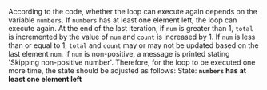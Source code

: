 According to the code, whether the loop can execute again depends on the variable `numbers`. If `numbers` has at least one element left, the loop can execute again. At the end of the last iteration, if `num` is greater than 1, `total` is incremented by the value of `num` and `count` is increased by 1. If `num` is less than or equal to 1, `total` and `count` may or may not be updated based on the last element `num`. If `num` is non-positive, a message is printed stating 'Skipping non-positive number'. Therefore, for the loop to be executed one more time, the state should be adjusted as follows:
State: **`numbers` has at least one element left**